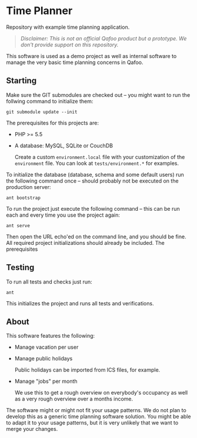 # Time Planner

Repository with example time planning application.

> *Disclaimer: This is not an official Qafoo product but a prototype. We don't
> provide support on this repository.*

This software is used as a demo project as well as internal software to manage
the very basic time planning concerns in Qafoo.

## Starting

Make sure the GIT submodules are checked out – you might want to run the
follwing command to initialize them:

    git submodule update --init

The prerequisites for this projects are:

* PHP >= 5.5

* A database: MySQL, SQLite or CouchDB

  Create a custom `environment.local` file with your customization of the
  `environment` file. You can look at `tests/environment.*` for examples.

To initialize the database (database, schema and some default users) run the
following command once – should probably not be executed on the production
server:

    ant bootstrap

To run the project just execute the following command – this can be run each
and every time you use the project again:

    ant serve

Then open the URL echo'ed on the command line, and you should be fine. All
required project initializations should already be included. The prerequisites

## Testing

To run all tests and checks just run:

    ant

This initializes the project and runs all tests and verifications.

## About

This software features the following:

* Manage vacation per user

* Manage public holidays

  Public holidays can be imported from ICS files, for example.

* Manage "jobs" per month

  We use this to get a rough overview on everybody's occupancy as well as a very
  rough overview over a months income.

The software might or might not fit your usage patterns. We do not plan to
develop this as a generic time planning software solution. You might be able to
adapt it to your usage patterns, but it is very unlikely that we want to merge
your changes.
